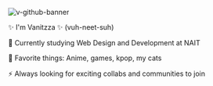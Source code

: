 ![v-github-banner](https://github.com/Vanitzza/Vanitzza/assets/144278210/a221caad-d64d-44ff-b303-db26ed097d11)

✨ I'm Vanitzza ✨ (vuh-neet-suh)

🌱 Currently studying Web Design and Development at NAIT 

💞️ Favorite things: Anime, games, kpop, my cats 

⚡ Always looking for exciting collabs and communities to join 

<!---
Vanitzza/Vanitzza is a ✨ special ✨ repository because its `README.md` (this file) appears on your GitHub profile.
You can click the Preview link to take a look at your changes.
--->
